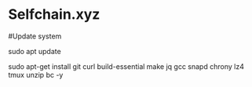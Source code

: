 # Selfchain.xyz

#Update system

sudo apt update

sudo apt-get install git curl build-essential make jq gcc snapd chrony lz4 tmux unzip bc -y
